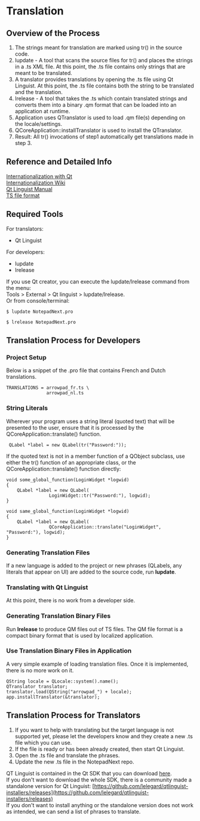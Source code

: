 # Translation

## Overview of the Process

1. The strings meant for translation are marked using tr() in the source code.
2. lupdate - A tool that scans the source files for tr() and places the strings in a .ts XML file. At this point, the .ts file contains only strings that are meant to be translated.
3. A translator provides translations by opening the .ts file using Qt Linguist. At this point, the .ts file contains both the string to be translated and the translation.
3. lrelease - A tool that takes the .ts which contain translated strings and converts them into a binary .qm format that can be loaded into an application at runtime.
4. Application uses QTranslator is used to load .qm file(s) depending on the locale/settings.
5. QCoreApplication::installTranslator is used to install the QTranslator.
6. Result: All tr() invocations of step1 automatically get translations made in step 3.

## Reference and Detailed Info
[Internationalization with Qt](https://doc.qt.io/qt-5/internationalization.html)  
[Internationalization Wiki](https://wiki.qt.io/QtInternationalization)  
[Qt Linguist Manual](https://doc.qt.io/qt-5/linguist-translators.html)  
[TS file format](https://doc.qt.io/archives/qt-5.6/linguist-ts-file-format.html)  

## Required Tools

For translators:
- Qt Linguist

For developers:
- lupdate
- lrelease

If you use Qt creator, you can execute the lupdate/lrelease command from the menu:  
Tools > External > Qt linguist > lupdate/lrelease.  
Or from console/terminal:  
```
$ lupdate NotepadNext.pro
```
```
$ lrelease NotepadNext.pro
```

## Translation Process for Developers

### Project Setup

Below is a snippet of the .pro file that contains French and Dutch translations.

```
TRANSLATIONS = arrowpad_fr.ts \
               arrowpad_nl.ts
```

### String Literals

Wherever your program uses a string literal (quoted text) that will be presented to the user, ensure that it is processed by the QCoreApplication::translate() function.
```
 QLabel *label = new QLabel(tr("Password:"));
```

If the quoted text is not in a member function of a QObject subclass, use either the tr() function of an appropriate class, or the QCoreApplication::translate() function directly:
```
void some_global_function(LoginWidget *logwid)
{
    QLabel *label = new QLabel(
                LoginWidget::tr("Password:"), logwid);
}

void same_global_function(LoginWidget *logwid)
{
    QLabel *label = new QLabel(
                QCoreApplication::translate("LoginWidget", "Password:"), logwid);
}
```


### Generating Translation Files

If a new language is added to the project or new phrases (QLabels, any literals that appear on UI) are added to the source code, run **lupdate**.  

### Translating with Qt Linguist

At this point, there is no work from a developer side.

### Generating Translation Binary Files

Run **lrelease** to produce QM files out of TS files. The QM file format is a compact binary format that is used by localized application.

### Use Translation Binary Files in Application

A very simple example of loading translation files. Once it is implemented, there is no more work on it.

```
QString locale = QLocale::system().name();
QTranslator translator;
translator.load(QString("arrowpad_") + locale);
app.installTranslator(&translator);
```

## Translation Process for Translators

1. If you want to help with translating but the target language is not supported yet, please let the developers know and they create a new .ts file which you can use.
2. If the file is ready or has been already created, then start Qt Linguist.
3. Open the .ts file and translate the phrases.
4. Update the new .ts file in the NotepadNext repo.

QT Linguist is contained in the Qt SDK that you can download [here](https://www.qt.io/download-qt-installer).  
If you don't want to download the whole SDK, there is a community made a standalone version for Qt Linguist: [https://github.com/lelegard/qtlinguist-installers/releases](https://github.com/lelegard/qtlinguist-installers/releases)  
If you don't want to install anything or the standalone version does not work as intended, we can send a list of phrases to translate.
